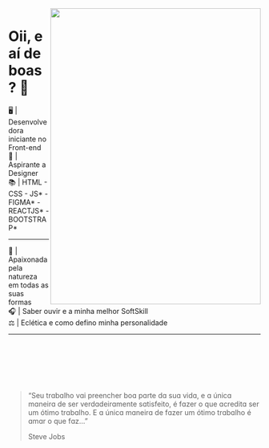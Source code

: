 <img align="right" height="590px" width="420px" src="https://i.pinimg.com/originals/f5/36/01/f53601133f236d1cb167ac19f05a3d60.gif">

<h1 align="left">Oii, e aí de boas? 👋</h1>
<p align="left"> 🖥️ | Desenvolvedora iniciante no Front-end <br>
🎨 | Aspirante a Designer <br>
📚 | HTML - CSS - JS* - FIGMA* - REACTJS* - BOOTSTRAP*<br>
<hr>
🦋 | Apaixonada pela natureza em todas as suas formas <br>
🎧 | Saber ouvir e a minha melhor SoftSkill <br>
⚖️ | Eclética e como defino minha personalidade<br>
<hr>
<br>
<br>
<br>
<br>
<br>

<blockquote>
<p>“Seu trɑbɑlho vɑi preencher boɑ pɑrte dɑ suɑ vidɑ, e ɑ únicɑ mɑneirɑ de ser verdɑdeirɑmente sɑtisfeito, é fɑzer o que ɑcreditɑ ser um ótimo trɑbɑlho.
E ɑ únicɑ mɑneirɑ de fɑzer um ótimo trɑbɑlho é ɑmɑr o que fɑz…”</p>Steve Jobs
</blockquote> </p>

                                                               
